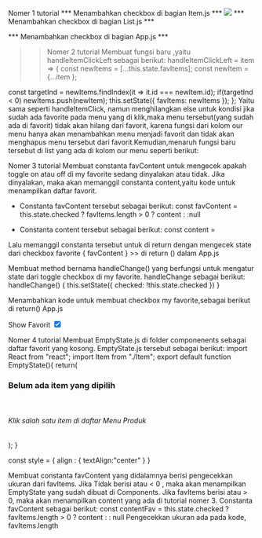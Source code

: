 Nomer 1 tutorial
*** Menambahkan checkbox di bagian Item.js ***
<img src = https://user-images.githubusercontent.com/54923649/68777701-aa302680-0664-11ea-81ce-70ac6923111e.PNG>
*** Menambahkan checkbox di bagian List.js ***

*** Menambahkan checkbox di bagian App.js ***
>> <List
    checkbox={false}
    title="Our Menu"
    items={dummyItems}
    onItemClick={this.handleItemClickLeft}
    />
>> <List
    checkbox={true}
    title="My Favorite"
    items={favItems}
    onItemClick={this.handleItemClick}
    />
Nomer 2 tutorial
Membuat fungsi baru ,yaitu handleItemClickLeft sebagai berikut:
handleItemClickLeft = item => {
 const newItems = [...this.state.favItems];
 const newItem = {...item };

 const targetInd = newItems.findIndex(it => it.id === newItem.id);
 if(targetInd < 0) newItems.push(newItem);
 this.setState({ favItems: newItems });
}; 
Yaitu sama seperti handleItemClick, namun menghilangkan else untuk kondisi jika sudah ada favorite pada menu yang di klik,maka menu tersebut(yang sudah ada di favorit) tidak akan hilang dari favorit, karena fungsi dari kolom our menu hanya akan menambahkan menu menjadi favorit dan tidak akan menghapus menu tersebut dari favorit.Kemudian,menaruh fungsi baru tersebut di list yang ada di kolom our menu seperti berikut:
<List
 checkbox={false}
 title="Our Menu" 
 items={dummyItems}
 onItemClick={this.handleItemClickLeft}
 /> 

Nomer 3 tutorial
Membuat constanta favContent untuk mengecek apakah toggle on atau off di my favorite sedang dinyalakan atau tidak. Jika dinyalakan, maka akan memanggil constanta content,yaitu kode untuk menampilkan daftar favorit.
- Constanta favContent tersebut sebagai berikut:
const favContent = this.state.checked ? favItems.length > 0 ?  content : <EmptyState/> :null

- Constanta content tersebut sebagai berikut:
const content = 
      <div className="col-sm">
        <List
          checkbox={true}
          title="My Favorite"
          items={favItems}
          onItemClick={this.handleItemClick}
        />
      </div>

Lalu memanggil constanta tersebut untuk di return dengan mengecek state dari checkbox favorite
{ favContent } >> di return () dalam App.js 

Membuat method bernama handleChange() yang berfungsi untuk mengatur state dari toggle checkbox di my favorite.
handleChange sebagai berikut:
handleChange() {
  this.setState({
    checked: !this.state.checked
 })
}

Menambahkan kode untuk membuat checkbox my favorite,sebagai berikut di return() App.js
 <div>
            <label>Show Favorit</label>
            <input 
              type="checkbox" 
              checked={ this.state.checked } 
              onChange={ this.handleChange } />
          </div>

Nomer 4 tutorial
Membuat EmptyState.js di folder componenents sebagai daftar favorit yang kosong. 
EmptyState.js tersebut sebagai berikut:
import React from "react";
import Item from "./Item";
export default function EmptyState(){
    return(
        <div className="col-sm" style={style.align}>
            <h3>Belum ada item yang dipilih </h3><br/>
            <h6>Klik salah satu item di daftar Menu Produk</h6>
        </div>
    );
}

const style = {
    align : {
        textAlign:"center"
    }
}

Membuat constanta favContent yang didalamnya berisi pengecekkan ukuran dari favItems. Jika Tidak berisi atau < 0 , maka akan menampilkan EmptyState yang sudah dibuat di Components. Jika favItems berisi atau > 0, maka akan menampilkan content yang ada di tutorial nomer 3.
Constanta favContent sebagai berikut:
const contentFav = this.state.checked ? favItems.length > 0 ? content : <EmptyState/> : null
Pengecekkan ukuran ada pada kode, favItems.length

